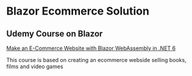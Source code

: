 # Blazor Ecommerce Solution
## Udemy Course on Blazor
[Make an E-Commerce Website with Blazor WebAssembly in .NET 6
](https://www.udemy.com/course/blazor-ecommerce/learn/lecture/29857948?start=0#overview)

This course is based on creating an ecommerce webside selling books, films and
video games

